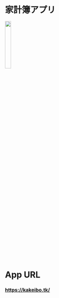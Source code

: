 # 家計簿アプリ

<img src="https://j.gifs.com/79pDrA.gif" height=20%>

# App URL
### **https://kakeibo.tk/** 
